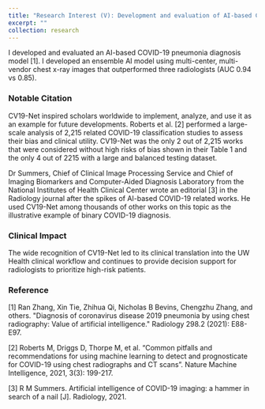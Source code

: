 ```yaml
---
title: "Research Interest (V): Development and evaluation of AI-based COVID-19 pneumonia diagnosis "
excerpt: ""
collection: research
---
```




I developed and evaluated an AI-based COVID-19 pneumonia diagnosis model [1]. I developed an ensemble AI model using multi-center, multi-vendor chest x-ray images that outperformed three radiologists (AUC 0.94 vs 0.85).

### Notable Citation
CV19-Net inspired scholars worldwide to implement, analyze, and use it as an example for future developments. Roberts et al. [2] performed a large-scale analysis of 2,215 related COVID-19 classification studies to assess their bias and clinical utility. CV19-Net was the only 2 out of 2,215 works that were considered without high risks of bias shown in their Table 1 and the only 4 out of 2215 with a large and balanced testing dataset. 

Dr Summers, Chief of Clinical Image Processing Service and Chief of Imaging Biomarkers and Computer-Aided Diagnosis Laboratory from the National Institutes of Health Clinical Center wrote an editorial [3] in the Radiology journal after the spikes of AI-based COVID-19 related works. He used CV19-Net among thousands of other works on this topic as the illustrative example of binary COVID-19 diagnosis.

### Clinical Impact
The wide recognition of CV19-Net led to its clinical translation into the UW Health clinical workflow and continues to provide decision support for radiologists to prioritize high-risk patients.   

### Reference
[1] Ran Zhang, Xin Tie, Zhihua Qi, Nicholas B Bevins, Chengzhu Zhang, and others. "Diagnosis of coronavirus disease 2019 pneumonia by using chest radiography: Value of artificial intelligence." Radiology 298.2 (2021): E88-E97.

[2] Roberts M, Driggs D, Thorpe M, et al. “Common pitfalls and recommendations for using machine learning to detect and prognosticate for COVID-19 using chest radiographs and CT scans”. Nature Machine Intelligence, 2021, 3(3): 199-217.

[3] R M Summers. Artificial intelligence of COVID-19 imaging: a hammer in search of a nail [J]. Radiology, 2021.
